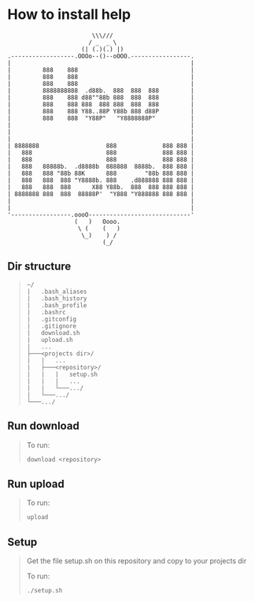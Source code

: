 # How to install help

``` dos
                        \\\///
                       / _  _ \
                     (| (.)(.) |)
.------------------.OOOo--()--oOOO.-----------------.
|                                                   |
|         888    888                                |
|         888    888                                |
|         888    888                                |
|         8888888888  .d88b.  888  888  888         |
|         888    888 d88""88b 888  888  888         |
|         888    888 888  888 888  888  888         |
|         888    888 Y88..88P Y88b 888 d88P         |
|         888    888  "Y88P"   "Y8888888P"          |
|                                                   |
|                                                   |
|                                                   |
| 8888888                   888             888 888 |
|   888                     888             888 888 |
|   888                     888             888 888 |
|   888   88888b.  .d8888b  888888  8888b.  888 888 |
|   888   888 "88b 88K      888        "88b 888 888 |
|   888   888  888 "Y8888b. 888    .d888888 888 888 |
|   888   888  888      X88 Y88b.  888  888 888 888 |
| 8888888 888  888  88888P'  "Y888 "Y888888 888 888 |
|                                                   |
|                                                   |
'-----------------.oooO-----------------------------'
                   (   )   Oooo.
                    \ (    (   )
                     \_)    ) /
                           (_/
```

## Dir structure
>```
>~/
>|   .bash_aliases
>|   .bash_history
>|   .bash_profile
>|   .bashrc
>|   .gitconfig
>|   .gitignore
>|   download.sh
>|   upload.sh
>|   ...
>├───<projects dir>/
>|   |   ...
>|   ├───<repository>/
>|   |   |   setup.sh
>|   |   |   ...
>|   |   └───.../
>|   └───.../
>└───.../
>```

## Run download
>To run:
>``` bash
>download <repository>
>```

## Run upload
>To run:
>``` bash
>upload
>```

## Setup
>Get the file setup.sh on this repository and copy to your projects dir
>
>To run:
>``` bash
>./setup.sh
>```
